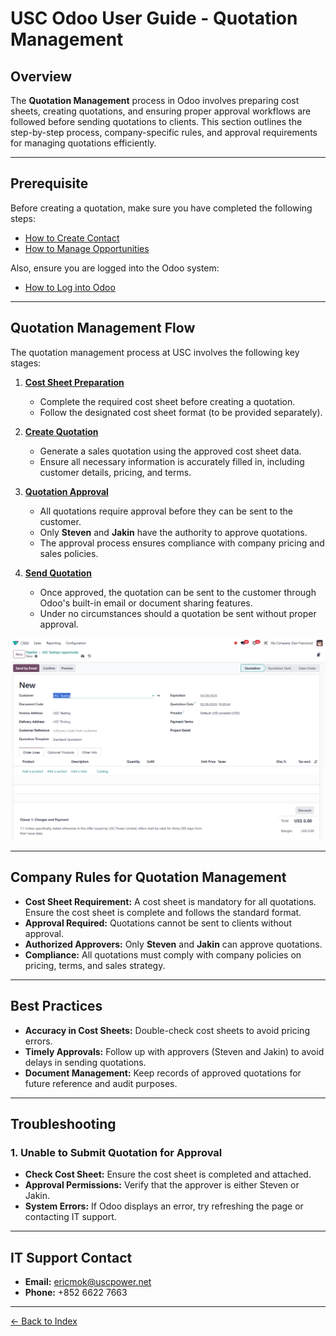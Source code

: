 # USC Odoo User Guide - Quotation Management

## Overview
The **Quotation Management** process in Odoo involves preparing cost sheets, creating quotations, and ensuring proper approval workflows are followed before sending quotations to clients. This section outlines the step-by-step process, company-specific rules, and approval requirements for managing quotations efficiently.

---

## Prerequisite

Before creating a quotation, make sure you have completed the following steps:

- [How to Create Contact](../../create-contact/create-contact.md)
- [How to Manage Opportunities](../../crm-opportunity/crm-opportunity.md)

Also, ensure you are logged into the Odoo system:

- [How to Log into Odoo](../../getting-start/logging-into.md)

---

## Quotation Management Flow

The quotation management process at USC involves the following key stages:

1. **[Cost Sheet Preparation](./cost-sheet-management.md)**  
      - Complete the required cost sheet before creating a quotation.
      - Follow the designated cost sheet format (to be provided separately).          

2. **[Create Quotation](./create-quotation.md)**  
      - Generate a sales quotation using the approved cost sheet data.
      - Ensure all necessary information is accurately filled in, including customer details, pricing, and terms.          

3. **[Quotation Approval](./quotation-approval.md)**  
      - All quotations require approval before they can be sent to the customer.
      - Only **Steven** and **Jakin** have the authority to approve quotations.
      - The approval process ensures compliance with company pricing and sales policies.  
        
4. **[Send Quotation](./send-quotation.md)**  
      - Once approved, the quotation can be sent to the customer through Odoo's built-in email or document sharing features.
      - Under no circumstances should a quotation be sent without proper approval.  
        

![Quotation](./convert_to_quotation2.png)


---

## Company Rules for Quotation Management

- **Cost Sheet Requirement:** A cost sheet is mandatory for all quotations. Ensure the cost sheet is complete and follows the standard format.
- **Approval Required:** Quotations cannot be sent to clients without approval.
- **Authorized Approvers:** Only **Steven** and **Jakin** can approve quotations.
- **Compliance:** All quotations must comply with company policies on pricing, terms, and sales strategy.

---

## Best Practices

- **Accuracy in Cost Sheets:** Double-check cost sheets to avoid pricing errors.
- **Timely Approvals:** Follow up with approvers (Steven and Jakin) to avoid delays in sending quotations.
- **Document Management:** Keep records of approved quotations for future reference and audit purposes.

---

## Troubleshooting

### 1. Unable to Submit Quotation for Approval

- **Check Cost Sheet:** Ensure the cost sheet is completed and attached.
- **Approval Permissions:** Verify that the approver is either Steven or Jakin.
- **System Errors:** If Odoo displays an error, try refreshing the page or contacting IT support.

---

## IT Support Contact

- **Email:** [ericmok@uscpower.net](mailto:ericmok@uscpower.net)
- **Phone:** +852 6622 7663

---

[<- Back to Index](../../user-guide.index.md)

